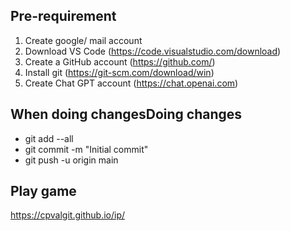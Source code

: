 ## Pre-requirement
1. Create google/ mail account
1. Download VS Code (https://code.visualstudio.com/download)
1. Create a GitHub account (https://github.com/)
1. Install git (https://git-scm.com/download/win)
1. Create Chat GPT account (https://chat.openai.com)


## When doing changesDoing changes
- git add --all
- git commit -m "Initial commit"
- git push -u origin main

## Play game
https://cpvalgit.github.io/ip/